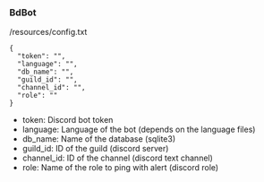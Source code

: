 ### BdBot

/resources/config.txt
```
{
  "token": "",
  "language": "",
  "db_name": "",
  "guild_id": "",
  "channel_id": "",
  "role": ""
}
```

- token: Discord bot token
- language: Language of the bot (depends on the language files)
- db_name: Name of the database (sqlite3)
- guild_id: ID of the guild (discord server)
- channel_id: ID of the channel (discord text channel)
- role: Name of the role to ping with alert (discord role)